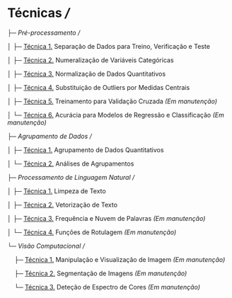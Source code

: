 # Técnicas */*

├─ *Pré-processamento /*

│&nbsp;├─ [Técnica 1.](https://github.com/alexandre11aa/notebooks/blob/main/techniques/preprocessing/separacao_de_dados_treinamento_validacao_teste.ipynb) Separação de Dados para Treino, Verificação e Teste

│&nbsp;├─ [Técnica 2.](https://github.com/alexandre11aa/notebooks/blob/main/techniques/preprocessing/numeralizacao_de_variaveis_categoricas.ipynb) Numeralização de Variáveis Categóricas

│&nbsp;├─ [Técnica 3.](https://github.com/alexandre11aa/notebooks/blob/main/techniques/preprocessing/normalizacao_de_dados.ipynb) Normalização de Dados Quantitativos

│&nbsp;├─ [Técnica 4.](https://github.com/alexandre11aa/notebooks/blob/main/techniques/preprocessing/substituicao_por_medidas_centrais.ipynb) Substituição de Outliers por Medidas Centrais

│&nbsp;├─ [Técnica 5.]() Treinamento para Validação Cruzada *(Em manutenção)*

│&nbsp;└─ [Técnica 6.]() Acurácia para Modelos de Regressão e Classificação *(Em manutenção)*

├─ *Agrupamento de Dados /*

│&nbsp;├─ [Técnica 1.](https://github.com/alexandre11aa/notebooks/blob/main/techniques/cluster/agrupamento_de_dados.ipynb) Agrupamento de Dados Quantitativos

│&nbsp;└─ [Técnica 2.](https://github.com/alexandre11aa/notebooks/blob/main/techniques/cluster/analises_de_agrupamentos.ipynb) Análises de Agrupamentos

├─ *Processamento de Linguagem Natural /*

│&nbsp;├─ [Técnica 1.](https://github.com/alexandre11aa/notebooks/blob/main/techniques/nlp/limpeza_de_texto.ipynb) Limpeza de Texto

│&nbsp;├─ [Técnica 2.](https://github.com/alexandre11aa/notebooks/blob/main/techniques/nlp/vetorizacao_de_texto.ipynb) Vetorização de Texto

│&nbsp;├─ [Técnica 3.]() Frequência e Nuvem de Palavras *(Em manutenção)*

│&nbsp;└─ [Técnica 4.]() Funções de Rotulagem *(Em manutenção)*

└─ *Visão Computacional /*

&nbsp;&nbsp;&nbsp; ├─ [Técnica 1.]() Manipulação e Visualização de Imagem *(Em manutenção)*

&nbsp;&nbsp;&nbsp; ├─ [Técnica 2.]() Segmentação de Imagens *(Em manutenção)*

&nbsp;&nbsp;&nbsp; └─ [Técnica 3.]() Deteção de Espectro de Cores *(Em manutenção)*

